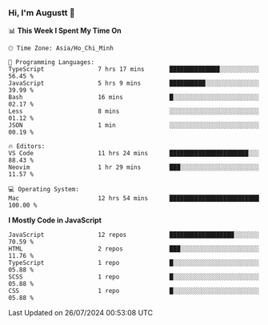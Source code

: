 ### Hi, I'm Augustt 👋

<!--START_SECTION:waka-->
📊 **This Week I Spent My Time On** 

```text
🕑︎ Time Zone: Asia/Ho_Chi_Minh

💬 Programming Languages: 
TypeScript               7 hrs 17 mins       ██████████████░░░░░░░░░░░   56.45 % 
JavaScript               5 hrs 9 mins        ██████████░░░░░░░░░░░░░░░   39.99 % 
Bash                     16 mins             █░░░░░░░░░░░░░░░░░░░░░░░░   02.17 % 
Less                     8 mins              ░░░░░░░░░░░░░░░░░░░░░░░░░   01.12 % 
JSON                     1 min               ░░░░░░░░░░░░░░░░░░░░░░░░░   00.19 % 

🔥 Editors: 
VS Code                  11 hrs 24 mins      ██████████████████████░░░   88.43 % 
Neovim                   1 hr 29 mins        ███░░░░░░░░░░░░░░░░░░░░░░   11.57 % 

💻 Operating System: 
Mac                      12 hrs 54 mins      █████████████████████████   100.00 % 
```

**I Mostly Code in JavaScript** 

```text
JavaScript               12 repos            ██████████████████░░░░░░░   70.59 % 
HTML                     2 repos             ███░░░░░░░░░░░░░░░░░░░░░░   11.76 % 
TypeScript               1 repo              █░░░░░░░░░░░░░░░░░░░░░░░░   05.88 % 
SCSS                     1 repo              █░░░░░░░░░░░░░░░░░░░░░░░░   05.88 % 
CSS                      1 repo              █░░░░░░░░░░░░░░░░░░░░░░░░   05.88 % 
```




 Last Updated on 26/07/2024 00:53:08 UTC
<!--END_SECTION:waka-->
